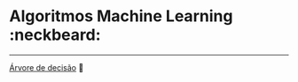 # Algoritmos Machine Learning :neckbeard:
------
[Árvore de decisão](https://github.com/OldLipe/ML) :deciduous_tree:
